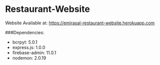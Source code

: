 # Restaurant-Website
 
Website Available at: https://emirasal-restaurant-website.herokuapp.com


###Dependencies: 

- bcrpyt: 5.0.1
- express.js: 1.0.0
- firebase-admin: 11.0.1
- nodemon: 2.0.19
